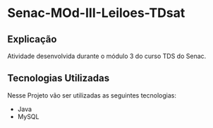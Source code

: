 # Senac-MOd-III-Leiloes-TDsat
## Explicação
Atividade desenvolvida durante o módulo 3 do curso TDS do Senac.
## Tecnologias Utilizadas

Nesse Projeto vão ser utilizadas as seguintes tecnologias:
- Java
- MySQL
